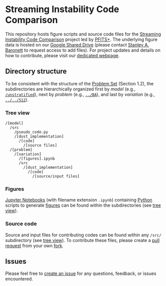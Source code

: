 # Streaming Instability Code Comparison

This repository hosts figure scripts and source code files for the <a href="https://pfitsplus.github.io/research/code-comparison/" target="_blank">Streaming Instability Code Comparison</a> project led by <a href="https://pfitsplus.github.io/" target="_blank">PFITS+</a>.
The underlying figure data is hosted on our <a href="https://drive.google.com/drive/folders/14GiJq2lyPePPaCrZzzELsCou5rLTza0v?usp=sharing" target="_blank">Google Shared Drive</a> (please contact <a href="https://pfitsplus.github.io/team/baronett-stanley/" target="_blank">Stanley A. Baronett</a> to request access to add files).
For project updates and details on how to contribute, please visit our <a href="https://pfitsplus.github.io/research/code-comparison/" target="_blank">dedicated webpage</a>.


## Directory structure

To be consistent with the structure of the <a href="https://pfitsplus.github.io/assets/docs/research/code-comparison/si/sicc_problem_set.pdf" target="_blank">Problem Set</a> (Section 1.2), the subdirectories are hierarchically organized first by *model* (e.g., [`/unstratified`](https://github.com/pfitsplus/sicc/tree/main/unstratified)), next by *problem* (e.g., [`../BA`](https://github.com/pfitsplus/sicc/tree/main/unstratified/BA)), and last by *variation* (e.g., [`../../512`](https://github.com/pfitsplus/sicc/tree/main/unstratified/BA/512)).


### Tree view

```
/[model]
  /src
    /pseudo_code.py
    /[dust_implementation]
      /[code]
        /[source files]
  /[problem]
    /[variation]
      /[figures].ipynb
      /src
        /[dust_implementation]
          /[code]
            /[source/input files]
```


### Figures

<a href="https://jupyter.org/" target="_blank">Jupyter Notebooks</a> (with filename extension `.ipynb`) containing <a href="https://www.python.org/" target="_blank">Python</a> scripts to generate <a href="https://pfitsplus.github.io/research/code-comparison/#figures" target="_blank">figures</a> can be found within the subdirectories (see [tree view](#tree-view)).


### Source code

Source and input files for contributing codes can be found within any `/src/` subdirectory (see [tree view](#tree-view)).
To contribute these files, please create a [pull request](https://github.com/pfitsplus/sicc/pulls) from your own [fork](https://github.com/pfitsplus/sicc/fork).


## Issues

Please feel free to [create an issue](https://github.com/pfitsplus/sicc/issues) for any questions, feedback, or issues encountered.
